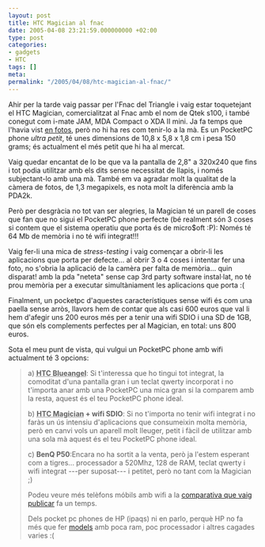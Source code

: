 ```yaml
---
layout: post
title: HTC Magician al fnac
date: 2005-04-08 23:21:59.000000000 +02:00
type: post
categories:
- gadgets
- HTC
tags: []
meta:
permalink: "/2005/04/08/htc-magician-al-fnac/"
---
```

<p>Ahir per la tarde vaig passar per l'Fnac del Triangle i vaig estar toquetejant el HTC Magician, comercialitzat al Fnac amb el nom de Qtek s100, i també conegut com i-mate JAM, MDA Compact o XDA II mini. Ja fa temps que l'havia vist <a href="http://www.mobile-review.com/pda/review/htc-magician-live-en.shtml">en fotos</a>, però no hi ha res com tenir-lo a la mà. Es un PocketPC phone <em>ultra petit</em>, té unes dimensions de 10,8 x 5,8 x 1,8 cm i pesa 150 grams; és actualment el més petit que hi ha al mercat.</p>
<p>Vaig quedar encantat de lo be que va la pantalla de 2,8" a 320x240 que fins i tot podia utilitzar amb els dits sense necessitat de llapis, i només subjectant-lo amb una mà. També em va agradar molt la qualitat de la càmera de fotos, de 1,3 megapixels, es nota molt la diferència amb la PDA2k.</p>
<p>Però per desgràcia no tot van ser alegries, la Magician té un parell de coses que fan que no sigui el PocketPC phone perfecte (bé realment són 3 coses si contem que el sistema operatiu que porta és de micro$oft :P):  Només té 64 Mb de memòria i no té wifi integrat!!!</p>
<p>Vaig fer-li una mica de <em>stress-testing</em> i vaig començar a obrir-li les aplicacions que porta per defecte... al obrir 3 o 4 coses i intentar fer una foto, no s'obria la aplicació de la camèra per falta de memòria... quin disparat! amb la pda "neteta" sense cap 3rd party software instal·lat, no té prou memòria per a executar simultàniament les aplicacions que porta :(</p>
<p>Finalment, un pocketpc d'aquestes característiques sense wifi és com una paella sense arròs, llavors hem de contar que als casi 600 euros que val li hem d'afegir uns 200 euros més per a tenir una wifi SDIO i una SD de 1GB, que són els complements perfectes per al Magician, en total: uns 800 euros.</p>
<p>Sota el meu punt de vista, qui vulgui un PocketPC phone amb wifi actualment té 3 opcions:</p>
<blockquote>
<p>a) <strong><acronym title="Qtek 9090, MDA III, VPA III, PDA2k...">HTC Blueangel</acronym></strong>: Si t'interessa que ho tingui tot integrat, la comoditat d'una pantalla gran i un teclat qwerty incorporat i no t'importa anar amb una PocketPC una mica gran si la comparem amb la resta, aquest és el teu PocketPC phone ideal.</p>
<p>b) <strong><acronym title="Qtek s100, i-mate JAM, MDA Compact, XDA II mini...">HTC Magician</acronym> + wifi SDIO</strong>: Si no t'importa no tenir wifi integrat i no faràs un ús intensiu d'aplicacions que consumeixin molta memòria, però en canvi vols un aparell molt lleuger, petit i fàcil de utilitzar amb una sola mà aquest és el teu PocketPC phone ideal.</p>
<p>c) <strong>BenQ P50</strong>:Encara no ha sortit a la venta, però ja l'estem esperant com a tigres... processador a 520Mhz, 128 de RAM, teclat qwerty i wifi integrat ---per suposat---
i petitet, però no tant com la Magician ;)

Podeu veure més telèfons móbils amb wifi a la [comparativa que vaig publicar](/blog/2004/12/21/divagacions-sobre-pocketpc-phones/) fa un temps.

Dels pocket pc phones de HP (ipaqs) ni en parlo, perquè HP no fa més que fer [models](http://www.msmobiles.com/news.php/3745.html) amb poca ram, poc processador i altres cagades varies :(

